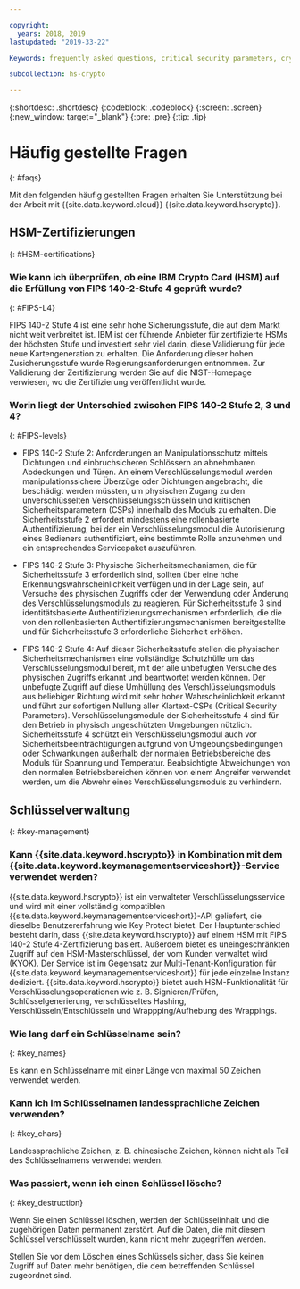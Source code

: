 ```yaml
---

copyright:
  years: 2018, 2019
lastupdated: "2019-33-22"

Keywords: frequently asked questions, critical security parameters, cryptographic module, Security Level

subcollection: hs-crypto

---
```


{:shortdesc: .shortdesc}
{:codeblock: .codeblock}
{:screen: .screen}
{:new_window: target="_blank"}
{:pre: .pre}
{:tip: .tip}

# Häufig gestellte Fragen
{: #faqs}

Mit den folgenden häufig gestellten Fragen erhalten Sie Unterstützung bei der Arbeit mit {{site.data.keyword.cloud}} {{site.data.keyword.hscrypto}}.

## HSM-Zertifizierungen
{: #HSM-certifications}

### Wie kann ich überprüfen, ob eine IBM Crypto Card (HSM) auf die Erfüllung von FIPS 140-2-Stufe 4 geprüft wurde?
{: #FIPS-L4}

FIPS 140-2 Stufe 4 ist eine sehr hohe Sicherungsstufe, die auf dem Markt nicht weit verbreitet ist. IBM ist der führende Anbieter für zertifizierte HSMs der höchsten Stufe und investiert sehr viel darin, diese Validierung für jede neue Kartengeneration zu erhalten. Die Anforderung dieser hohen Zusicherungsstufe wurde Regierungsanforderungen entnommen. Zur Validierung der Zertifizierung werden Sie auf die NIST-Homepage verwiesen, wo die Zertifizierung veröffentlicht wurde.

### Worin liegt der Unterschied zwischen FIPS 140-2 Stufe 2, 3 und 4?
{: #FIPS-levels}

* FIPS 140-2 Stufe 2: Anforderungen an Manipulationsschutz mittels Dichtungen und einbruchsicheren Schlössern an abnehmbaren Abdeckungen und Türen. An einem Verschlüsselungsmodul werden manipulationssichere Überzüge oder Dichtungen angebracht, die beschädigt werden müssten, um physischen Zugang zu den unverschlüsselten Verschlüsselungsschlüsseln und kritischen Sicherheitsparametern (CSPs) innerhalb des Moduls zu erhalten. Die Sicherheitsstufe 2 erfordert mindestens eine rollenbasierte Authentifizierung, bei der ein Verschlüsselungsmodul die Autorisierung eines Bedieners authentifiziert, eine bestimmte Rolle anzunehmen und ein entsprechendes Servicepaket auszuführen.
* FIPS 140-2 Stufe 3: Physische Sicherheitsmechanismen, die für Sicherheitsstufe 3 erforderlich sind, sollten über eine hohe Erkennungswahrscheinlichkeit verfügen und in der Lage sein, auf Versuche des physischen Zugriffs oder der Verwendung oder Änderung des Verschlüsselungsmoduls zu reagieren. Für Sicherheitsstufe 3 sind identitätsbasierte Authentifizierungsmechanismen erforderlich, die die von den rollenbasierten Authentifizierungsmechanismen bereitgestellte und für Sicherheitsstufe 3 erforderliche Sicherheit erhöhen.

* FIPS 140-2 Stufe 4: Auf dieser Sicherheitsstufe stellen die physischen Sicherheitsmechanismen eine vollständige Schutzhülle um das Verschlüsselungsmodul bereit, mit der alle unbefugten Versuche des physischen Zugriffs erkannt und beantwortet werden können. Der unbefugte Zugriff auf diese Umhüllung des Verschlüsselungsmoduls aus beliebiger Richtung wird mit sehr hoher Wahrscheinlichkeit erkannt und führt zur sofortigen Nullung aller Klartext-CSPs (Critical Security Parameters). Verschlüsselungsmodule der Sicherheitsstufe 4 sind für den Betrieb in physisch ungeschützten Umgebungen nützlich. Sicherheitsstufe 4 schützt ein Verschlüsselungsmodul auch vor Sicherheitsbeeinträchtigungen aufgrund von Umgebungsbedingungen oder Schwankungen außerhalb der normalen Betriebsbereiche des Moduls für Spannung und Temperatur. Beabsichtigte Abweichungen von den normalen Betriebsbereichen können von einem Angreifer verwendet werden, um die Abwehr eines Verschlüsselungsmoduls zu verhindern.

## Schlüsselverwaltung
{: #key-management}

### Kann {{site.data.keyword.hscrypto}} in Kombination mit dem {{site.data.keyword.keymanagementserviceshort}}-Service verwendet werden?

 {{site.data.keyword.hscrypto}} ist ein verwalteter Verschlüsselungsservice und wird mit einer vollständig kompatiblen {{site.data.keyword.keymanagementserviceshort}}-API geliefert, die dieselbe Benutzererfahrung wie Key Protect bietet. Der Hauptunterschied besteht darin, dass {{site.data.keyword.hscrypto}} auf einem HSM mit FIPS 140-2 Stufe 4-Zertifizierung basiert. Außerdem bietet es uneingeschränkten Zugriff auf den HSM-Masterschlüssel, der vom Kunden verwaltet wird (KYOK). Der Service ist im Gegensatz zur Multi-Tenant-Konfiguration für {{site.data.keyword.keymanagementserviceshort}} für jede einzelne Instanz dediziert. {{site.data.keyword.hscrypto}} bietet auch HSM-Funktionalität für Verschlüsselungsoperationen wie z. B. Signieren/Prüfen, Schlüsselgenerierung, verschlüsseltes Hashing, Verschlüsseln/Entschlüsseln und Wrappping/Aufhebung des Wrappings.

### Wie lang darf ein Schlüsselname sein?
{: #key_names}

Es kann ein Schlüsselname mit einer Länge von maximal 50 Zeichen verwendet werden.

### Kann ich im Schlüsselnamen landessprachliche Zeichen verwenden?
{: #key_chars}

Landessprachliche Zeichen, z. B. chinesische Zeichen, können nicht als Teil des Schlüsselnamens verwendet werden.

### Was passiert, wenn ich einen Schlüssel lösche?
{: #key_destruction}

Wenn Sie einen Schlüssel löschen, werden der Schlüsselinhalt und die zugehörigen Daten permanent zerstört. Auf die Daten, die mit diesem Schlüssel verschlüsselt wurden, kann nicht mehr zugegriffen werden.

Stellen Sie vor dem Löschen eines Schlüssels sicher, dass Sie keinen Zugriff auf Daten mehr benötigen, die dem betreffenden Schlüssel zugeordnet sind.

<!-- ## Pricing
{: #pricing}

### Where can I find the detailed pricing information?
{: #pricing_info}

You can refer to the **Pricing** tab on the [{{site.data.keyword.hscrypto}} home page ![External link icon](../../icons/launch-glyph.svg "External link icon")](https://www.ibm.com/cloud/hyper-protect-crypto){: new_window} for details.

### Is there a pricing example I can refer to?
{: #pricing_example}

Here is one. If you have a requirement of 5000 keys to be crypto-processed, for high availability, you need to set up two crypto units. The amount is $3140 ($1570 per crypto unit) per month. The first 1,000,000 API calls are free of charge. However, if you perform 2,000,000 API calls per month, you will be charged additional $1 ($0.01 per 10,000 API calls over 1,000,000 API calls). In total, there will be a monthly charge of $3141 ($3140 for the crypto units and $1 for the additional API calls) for your service instance.

The following table contains the pricing details.

| Pricing components | Cost per month |
|-----|----------------|
| Crypto unit 1 | $1570 |
| Crypto unit 2 | $1570 |
| First 1,000,000 API calls | $0 |
| 1,000,000 additional API calls (10,000 API calls x 100) | $1 ($0.01 x 100) |
| End of month charge | $3141  |

*Table 1. Charge of two crypto units with a monthly API calls of 2,000,000* -->
